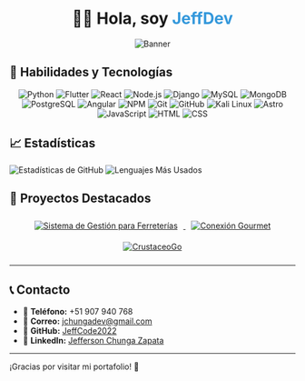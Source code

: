 <div align="center">

# 👨‍💻 **Hola, soy** <span style="color: #3498db;">JeffDev</span>

</div>

<div align="center">
  <img src="https://postimg.cc/p90DYrJV" alt="Banner">
</div>

## 🚀 **Habilidades y Tecnologías**

<div align="center">
  <img src="https://img.icons8.com/color/48/000000/python.png" alt="Python"/>
  <img src="https://img.icons8.com/color/48/000000/flutter.png" alt="Flutter"/>
  <img src="https://img.icons8.com/color/48/000000/react-native.png" alt="React"/>
  <img src="https://img.icons8.com/color/48/000000/nodejs.png" alt="Node.js"/>
  <img src="https://img.icons8.com/color/48/000000/django.png" alt="Django"/>
  <img src="https://img.icons8.com/color/48/000000/mysql-logo.png" alt="MySQL"/>
  <img src="https://img.icons8.com/color/48/000000/mongodb.png" alt="MongoDB"/>
  <img src="https://img.icons8.com/color/48/000000/postgreesql.png" alt="PostgreSQL"/>
  <img src="https://img.icons8.com/color/48/000000/angularjs.png" alt="Angular"/>
  <img src="https://img.icons8.com/color/48/000000/npm.png" alt="NPM"/>
  <img src="https://img.icons8.com/color/48/000000/git.png" alt="Git"/>
  <img src="https://img.icons8.com/color/48/000000/github.png" alt="GitHub"/>
  <img src="https://img.icons8.com/color/48/000000/linux.png" alt="Kali Linux"/>
  <img src="https://img.icons8.com/fluency/48/000000/astro.png" alt="Astro"/>
  <img src="https://img.icons8.com/color/48/000000/javascript--v1.png" alt="JavaScript"/>
  <img src="https://img.icons8.com/color/48/000000/html-5--v1.png" alt="HTML"/>
  <img src="https://img.icons8.com/color/48/000000/css3.png" alt="CSS"/>
</div>

## 📈 **Estadísticas**
![Estadísticas de GitHub](https://github-readme-stats.vercel.app/api?username=JeffCode2022&show_icons=true&theme=radical)
![Lenguajes Más Usados](https://github-readme-stats.vercel.app/api/top-langs/?username=JeffCode2022&layout=compact&theme=radical)

## 🌟 **Proyectos Destacados**

<div align="center">
  <a href="https://github.com/JeffCode2022/Ferrelomas.git">
    <img src="https://via.placeholder.com/300x200.png?text=Ferreter%C3%ADas" alt="Sistema de Gestión para Ferreterías" style="margin: 10px;">
  </a>
  <a href="https://github.com/JeffCode2022/ConexionGourmet.git">
    <img src="https://via.placeholder.com/300x200.png?text=Conexi%C3%B3n+Gourmet" alt="Conexión Gourmet" style="margin: 10px;">
  </a>
  <a href="https://github.com/JeffCode2022/CrustaceoGo_app.git">
    <img src="https://via.placeholder.com/300x200.png?text=CrustaceoGo" alt="CrustaceoGo" style="margin: 10px;">
  </a>
</div>

---

## 📞 **Contacto**

- 📱 **Teléfono:** +51 907 940 768
- 📧 **Correo:** jchungadev@gmail.com
- 💼 **GitHub:** [JeffCode2022](https://github.com/JeffCode2022)
- 💼 **LinkedIn:** [Jefferson Chunga Zapata](https://www.linkedin.com/in/jefferson-chunga-zapata-12a92a341/)

---

¡Gracias por visitar mi portafolio! 🚀
